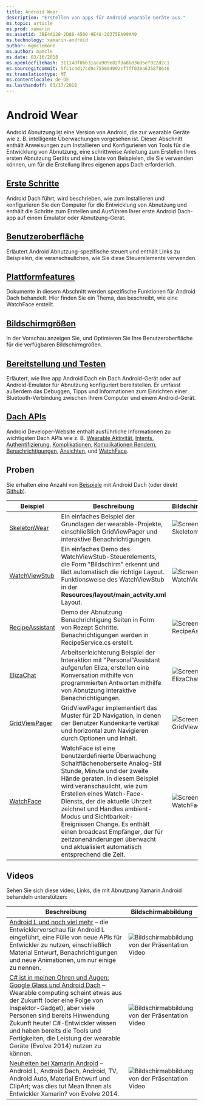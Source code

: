 ```yaml
---
title: Android Wear
description: "Erstellen von apps für Android wearable Geräte aus."
ms.topic: article
ms.prod: xamarin
ms.assetid: 3BE4A128-2D88-4500-9E48-20375EA99A49
ms.technology: xamarin-android
author: mgmclemore
ms.author: mamcle
ms.date: 03/16/2018
ms.openlocfilehash: 31114df0b631aea909e82f3a8b836d5ef922d2c1
ms.sourcegitcommit: 5fc1c4d17cd9c755604092cf7ff038a6358f8646
ms.translationtype: MT
ms.contentlocale: de-DE
ms.lasthandoff: 03/17/2018
---
```

# <a name="android-wear"></a>Android Wear

Android Abnutzung ist eine Version von Android, die zur wearable Geräte wie z. B. intelligente Überwachungen vorgesehen ist. Dieser Abschnitt enthält Anweisungen zum Installieren und Konfigurieren von Tools für die Entwicklung von Abnutzung, eine schrittweise Anleitung zum Erstellen Ihres ersten Abnutzung Geräts und eine Liste von Beispielen, die Sie verwenden können, um für die Erstellung Ihres eigenen apps Dach erforderlich.

##  <a name="getting-startedandroidwearget-startedindexmd"></a>[Erste Schritte](~/android/wear/get-started/index.md)

Android Dach führt, wird beschrieben, wie zum Installieren und konfigurieren Sie den Computer für die Entwicklung von Abnutzung und enthält die Schritte zum Erstellen und Ausführen Ihrer erste Android Dach-app auf einem Emulator oder Abnutzung-Gerät.

##  <a name="user-interfaceandroidwearuser-interfaceindexmd"></a>[Benutzeroberfläche](~/android/wear/user-interface/index.md)

Erläutert Android Abnutzung-spezifische steuert und enthält Links zu Beispielen, die veranschaulichen, wie Sie diese Steuerelemente verwenden.

##  <a name="platform-featuresandroidwearplatformindexmd"></a>[Plattformfeatures](~/android/wear/platform/index.md)

Dokumente in diesem Abschnitt werden spezifische Funktionen für Android Dach behandelt. Hier finden Sie ein Thema, das beschreibt, wie eine WatchFace erstellt.

##  <a name="screen-sizesandroidwearscreen-sizesmd"></a>[Bildschirmgrößen](~/android/wear/screen-sizes.md)

In der Vorschau anzeigen Sie, und Optimieren Sie Ihre Benutzeroberfläche für die verfügbaren Bildschirmgrößen.

##  <a name="deployment--testingandroidweardeploy-testindexmd"></a>[Bereitstellung und Testen](~/android/wear/deploy-test/index.md)

Erläutert, wie Ihre app Android Dach ein Dach Android-Gerät oder auf Android-Emulator für Abnutzung konfiguriert bereitstellen. Er umfasst außerdem das Debuggen, Tipps und Informationen zum Einrichten einer Bluetooth-Verbindung zwischen Ihrem Computer und einem Android-Gerät.

##  <a name="wear-apishttpsdeveloperandroidcomreferenceandroidsupportwearable"></a>[Dach APIs](https://developer.android.com/reference/android/support/wearable)

Android Developer-Website enthält ausführliche Informationen zu wichtigsten Dach APIs wie z. B. [Wearable Aktivität](https://developer.android.com/reference/android/support/wearable/activity/package-summary.html), [Intents](https://developer.android.com/reference/com/google/android/wearable/intent/package-summary.html), [Authentifizierung](https://developer.android.com/reference/android/support/wearable/authentication/package-summary.html), [ Komplikationen](https://developer.android.com/reference/android/support/wearable/complications/package-summary.html), [Komplikationen Rendern](https://developer.android.com/reference/android/support/wearable/complications/rendering/package-summary.html), [Benachrichtigungen](https://developer.android.com/reference/android/support/wearable/notifications/package-summary.html), [Ansichten](https://developer.android.com/reference/android/support/wearable/view/package-summary.html), und [WatchFace](https://developer.android.com/reference/android/support/wearable/watchface/package-summary.html).



## <a name="samples"></a>Proben

Sie erhalten eine Anzahl von [Beispiele](https://developer.xamarin.com/samples/android/Android%20Wear/) mit Android Dach (oder direkt [Github](https://github.com/xamarin/monodroid-samples/tree/master/wear)). 

|Beispiel|Beschreibung|Bildschirmabbildung|
|--- |--- |--- |
|[SkeletonWear](https://developer.xamarin.com/samples/SkeletonWear/)|Ein einfaches Beispiel der Grundlagen der wearable-Projekte, einschließlich GridViewPager und interaktive Benachrichtigungen.|![Screenshot des Skeletonwear](images/skeleton.png)|
|[WatchViewStub](https://developer.xamarin.com/samples/WatchViewStub/)|Ein einfaches Demo des WatchViewStub-Steuerelements, die Form "Bildschirm" erkennt und lädt automatisch die richtige Layout.  Funktionsweise des WatchViewStub in der **Resources/layout/main_actvity.xml** Layout.|![Screenshot des WatchViewStub](images/watchview.png)|
|[RecipeAssistant](https://developer.xamarin.com/samples/RecipeAssistant/)|Demo der Abnutzung Benachrichtigung Seiten in Form von Rezept Schritte. Benachrichtigungen werden in RecipeService.cs erstellt.|![Screenshot des RecipeAssistant](images/recipeassist.png)|
|[ElizaChat](https://developer.xamarin.com/samples/ElizaChat/)|Arbeitserleichterung Beispiel der Interaktion mit "Personal"Assistant aufgerufen Eliza, erstellen eine Konversation mithilfe von programmierten Antworten mithilfe von Abnutzung interaktive Benachrichtigungen.|![Screenshot des ElizaChat](images/eliza.png)|
|[GridViewPager](https://developer.xamarin.com/samples/GridViewPager/)|GridViewPager implementiert das Muster für 2D Navigation, in denen der Benutzer Kundenkarte vertikal und horizontal zum Navigieren durch Optionen und Inhalt.|![Screenshot des GridViewPager](images/gridviewpager.png)|
|[WatchFace](https://developer.xamarin.com/samples/monodroid/wear/WatchFace)|WatchFace ist eine benutzerdefinierte Überwachung Schaltflächenoberseite Analog-Stil Stunde, Minute und der zweite Hände geraten. In diesem Beispiel wird veranschaulicht, wie zum Erstellen eines Watch-Face-Diensts, der die aktuelle Uhrzeit zeichnet und Handles ambient-Modus und Sichtbarkeit-Ereignissen Change. Es enthält einen broadcast Empfänger, der für zeitzonenänderungen überwacht und aktualisiert automatisch entsprechend die Zeit.|![Screenshot des WatchFace](images/gridviewpager.png)|


##  <a name="videos"></a>Videos

Sehen Sie sich diese video, Links, die mit Abnutzung Xamarin.Android behandeln unterstützen:

|Beschreibung|Bildschirmabbildung|
|--- |--- |
|[Android L und noch viel mehr](http://blog.xamarin.com/webinar-recording-android-l-and-so-much-more/) &ndash; die Entwicklervorschau für Android L eingeführt, eine Fülle von neue APIs für Entwickler zu nutzen, einschließlich Material Entwurf, Benachrichtigungen und neue Animationen, um nur einige zu nennen.|![Bildschirmabbildung von der Präsentation Video](images/video-android-l.png)|
|[C# ist in meinen Ohren und Augen: Google Glass und Android Dach](https://www.youtube.com/watch?v=80H8tXByZQc) &ndash; Wearable computing scheint etwas aus der Zukunft (oder eine Folge von Inspektor-Gadget), aber viele Personen sind bereits Hinwendung Zukunft heute! C#-Entwickler wissen und haben bereits die Tools und Fertigkeiten, die Leistung der wearable Geräte (Evolve 2014) nutzen zu können.|![Bildschirmabbildung von der Präsentation Video](images/video-eyes-ears.png)|
|[Neuheiten bei Xamarin.Android](https://www.youtube.com/watch?v=Gpqc2XZIQfU) &ndash; Android L, Android Dach, Android, TV, Android Auto, Material Entwurf und ClipArt; was dies tut Mean Ihnen als Entwickler Xamarin? von Evolve 2014.|![Bildschirmabbildung von der Präsentation Video](Images/video-whats-new.png)|


<!--

March 18
http://blog.xamarin.com/android-wear/

August 14
http://blog.xamarin.com/android-l-developer-preview-android-wear-support/

August 27
http://blog.xamarin.com/tips-for-your-first-android-wear-app/

Watch Face
https://github.com/Redth/Xamarin.Wear.WatchFace
-->
